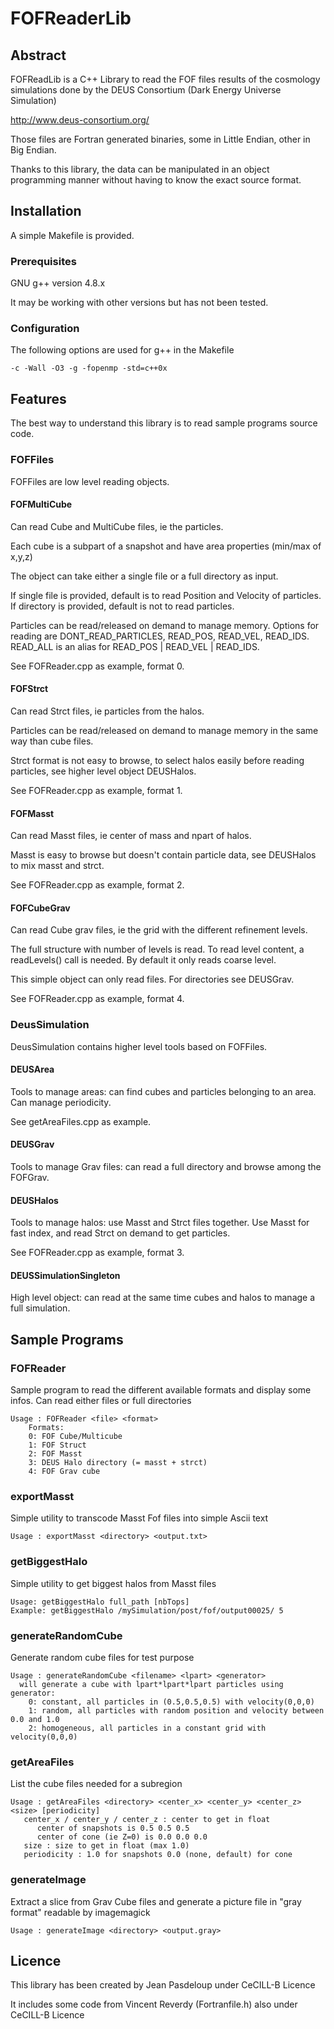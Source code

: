 FOFReaderLib
============

Abstract
--------

FOFReadLib is a C++ Library to read the FOF files results of the cosmology simulations done by the DEUS Consortium (Dark Energy Universe Simulation)

http://www.deus-consortium.org/

Those files are Fortran generated binaries, some in Little Endian, other in Big Endian.

Thanks to this library, the data can be manipulated in an object programming manner without having to know the exact source format.

Installation
------------

A simple Makefile is provided.

### Prerequisites

 GNU g++ version 4.8.x

It may be working with other versions but has not been tested.
 
### Configuration

The following options are used for g++ in the Makefile

    -c -Wall -O3 -g -fopenmp -std=c++0x


Features
--------

The best way to understand this library is to read sample programs source code.

### FOFFiles

FOFFiles are low level reading objects.

#### FOFMultiCube

Can read Cube and MultiCube files, ie the particles.

Each cube is a subpart of a snapshot and have area properties (min/max of x,y,z)

The object can take either a single file or a full directory as input.

If single file is provided, default is to read Position and Velocity of particles. If directory is provided, default is not to read particles.

Particles can be read/released on demand to manage memory.
Options for reading are DONT_READ_PARTICLES, READ_POS, READ_VEL, READ_IDS.
READ_ALL is an alias for READ_POS | READ_VEL | READ_IDS.

See FOFReader.cpp as example, format 0.

#### FOFStrct

Can read Strct files, ie particles from the halos.

Particles can be read/released on demand to manage memory in the same way than cube files.

Strct format is not easy to browse, to select halos easily before reading particles, see higher level object DEUSHalos.

See FOFReader.cpp as example, format 1.

#### FOFMasst

Can read Masst files, ie center of mass and npart of halos.

Masst is easy to browse but doesn't contain particle data, see DEUSHalos to mix masst and strct.

See FOFReader.cpp as example, format 2.

#### FOFCubeGrav

Can read Cube grav files, ie the grid with the different refinement levels.

The full structure with number of levels is read. To read level content, a readLevels() call is needed. By default it only reads coarse level.

This simple object can only read files. For directories see DEUSGrav.

See FOFReader.cpp as example, format 4.

### DeusSimulation

DeusSimulation contains higher level tools based on FOFFiles.

#### DEUSArea

Tools to manage areas: can find cubes and particles belonging to an area. Can manage periodicity.

See getAreaFiles.cpp as example.

#### DEUSGrav

Tools to manage Grav files: can read a full directory and browse among the FOFGrav.

#### DEUSHalos

Tools to manage halos: use Masst and Strct files together. Use Masst for fast index, and read Strct on demand to get particles.

See FOFReader.cpp as example, format 3.

#### DEUSSimulationSingleton

High level object: can read at the same time cubes and halos to manage a full simulation.

Sample Programs
---------------

### FOFReader

Sample program to read the different available formats and display some infos.
Can read either files or full directories
    
    Usage : FOFReader <file> <format> 
        Formats: 
        0: FOF Cube/Multicube
        1: FOF Struct
        2: FOF Masst
        3: DEUS Halo directory (= masst + strct)
        4: FOF Grav cube

### exportMasst

Simple utility to transcode Masst Fof files into simple Ascii text

    Usage : exportMasst <directory> <output.txt> 

### getBiggestHalo

Simple utility to get biggest halos from Masst files

    Usage: getBiggestHalo full_path [nbTops]
    Example: getBiggestHalo /mySimulation/post/fof/output00025/ 5

### generateRandomCube

Generate random cube files for test purpose

    Usage : generateRandomCube <filename> <lpart> <generator>
      will generate a cube with lpart*lpart*lpart particles using generator: 
        0: constant, all particles in (0.5,0.5,0.5) with velocity(0,0,0) 
        1: random, all particles with random position and velocity between 0.0 and 1.0 
        2: homogeneous, all particles in a constant grid with velocity(0,0,0)

### getAreaFiles

List the cube files needed for a subregion

    Usage : getAreaFiles <directory> <center_x> <center_y> <center_z> <size> [periodicity]
       center_x / center_y / center_z : center to get in float
          center of snapshots is 0.5 0.5 0.5
          center of cone (ie Z=0) is 0.0 0.0 0.0
       size : size to get in float (max 1.0)
       periodicity : 1.0 for snapshots 0.0 (none, default) for cone

### generateImage 

Extract a slice from Grav Cube files and generate a picture file in "gray format" readable by imagemagick

    Usage : generateImage <directory> <output.gray>

Licence
-------

This library has been created by Jean Pasdeloup under CeCILL-B Licence

It includes some code from Vincent Reverdy (Fortranfile.h) also under CeCILL-B Licence

